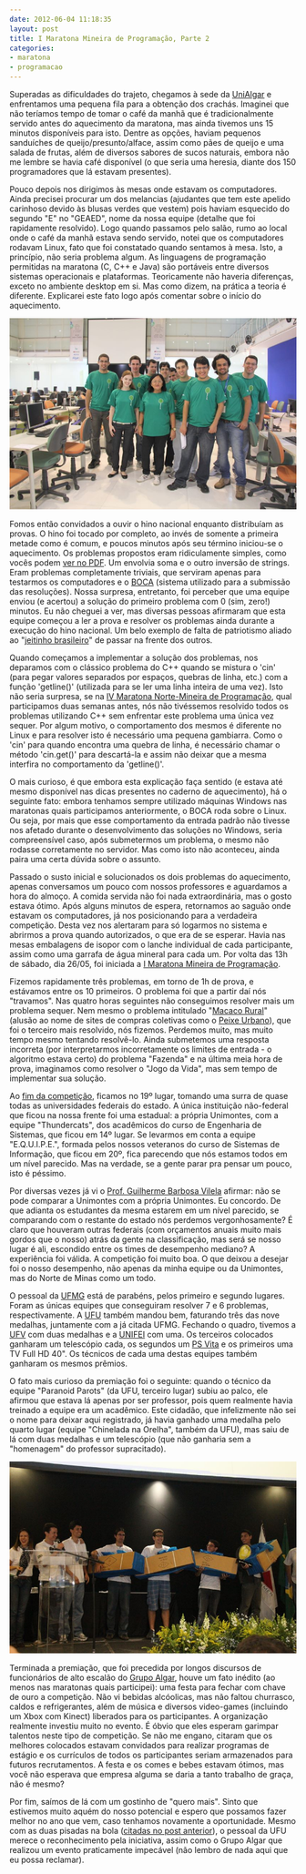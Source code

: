 ```yaml
---
date: 2012-06-04 11:18:35
layout: post
title: I Maratona Mineira de Programação, Parte 2
categories:
- maratona
- programacao
---
```


Superadas as dificuldades do trajeto, chegamos à sede da [UniAlgar](http://www.unialgar.com.br/) e enfrentamos uma pequena fila para a obtenção dos crachás. Imaginei que não teríamos tempo de tomar o café da manhã que é tradicionalmente servido antes do aquecimento da maratona, mas ainda tivemos uns 15 minutos disponíveis para isto. Dentre as opções, haviam pequenos sanduíches de queijo/presunto/alface, assim como pães de queijo e uma salada de frutas, além de diversos sabores de sucos naturais, embora não me lembre se havia café disponível (o que seria uma heresia, diante dos 150 programadores que lá estavam presentes).

Pouco depois nos dirigimos às mesas onde estavam os computadores. Ainda precisei procurar um dos melancias (ajudantes que tem este apelido carinhoso devido às blusas verdes que vestem) pois haviam esquecido do segundo "E" no "GEAED", nome da nossa equipe (detalhe que foi rapidamente resolvido). Logo quando passamos pelo salão, rumo ao local onde o café da manhã estava sendo servido, notei que os computadores rodavam Linux, fato que foi constatado quando sentamos à mesa. Isto, a princípio, não seria problema algum. As linguagens de programação permitidas na maratona (C, C++ e Java) são portáveis entre diversos sistemas operacionais e plataformas. Teoricamente não haveria diferenças, exceto no ambiente desktop em si. Mas como dizem, na prática a teoria é diferente. Explicarei este fato logo após comentar sobre o início do aquecimento.

![](/images/2012/i-maratona-mineira-melancias.jpg)

Fomos então convidados a ouvir o hino nacional enquanto distribuíam as provas. O hino foi tocado por completo, ao invés de somente a primeira metade como é comum, e poucos minutos após seu término iniciou-se o aquecimento. Os problemas propostos eram ridiculamente simples, como vocês podem [ver no PDF](/uploads/i-maratona-mineira-aquecimento.pdf). Um envolvia soma e o outro inversão de strings. Eram problemas completamente triviais, que serviram apenas para testarmos os computadores e o [BOCA](http://www.ime.usp.br/~cassio/boca/) (sistema utilizado para a submissão das resoluções). Nossa surpresa, entretanto, foi perceber que uma equipe enviou (e acertou) a solução do primeiro problema com 0 (sim, zero!) minutos. Eu não cheguei a ver, mas diversas pessoas afirmaram que esta equipe começou a ler a prova e resolver os problemas ainda durante a execução do hino nacional. Um belo exemplo de falta de patriotismo aliado ao "[jeitinho brasileiro](http://www.morroida.com.br/lei-de-gerson/)" de passar na frente dos outros.

Quando começamos a implementar a solução dos problemas, nos deparamos com o clássico problema do C++ quando se mistura o 'cin' (para pegar valores separados por espaços, quebras de linha, etc.) com a função 'getline()' (utilizada para se ler uma linha inteira de uma vez). Isto não seria surpresa, se na [IV Maratona Norte-Mineira de Programação](http://www.thalisantunes.com.br/2012/05/12/iv-maratona-de-programacao-do-norte-de-minas/), qual participamos duas semanas antes, nós não tivéssemos resolvido todos os problemas utilizando C++ sem enfrentar este problema uma única vez sequer. Por algum motivo, o comportamento dos mesmos é diferente no Linux e para resolver isto é necessário uma pequena gambiarra. Como o 'cin' para quando encontra uma quebra de linha, é necessário chamar o método 'cin.get()' para descartá-la e assim não deixar que a mesma interfira no comportamento da 'getline()'.

O mais curioso, é que embora esta explicação faça sentido (e estava até mesmo disponível nas dicas presentes no caderno de aquecimento), há o seguinte fato: embora tenhamos sempre utilizado máquinas Windows nas maratonas quais participamos anteriormente, o BOCA roda sobre o Linux. Ou seja, por mais que esse comportamento da entrada padrão não tivesse nos afetado durante o desenvolvimento das soluções no Windows, seria compreensível caso, após submetermos um problema, o mesmo não rodasse corretamente no servidor. Mas como isto não aconteceu, ainda paira uma certa dúvida sobre o assunto.

Passado o susto inicial e solucionados os dois problemas do aquecimento, apenas conversamos um pouco com nossos professores e aguardamos a hora do almoço. A comida servida não foi nada extraordinária, mas o gosto estava ótimo. Após alguns minutos de espera, retornamos ao saguão onde estavam os computadores, já nos posicionando para a verdadeira competição. Desta vez nos alertaram para só logarmos no sistema e abrirmos a prova quando autorizados, o que era de se esperar. Havia nas mesas embalagens de isopor com o lanche individual de cada participante, assim como uma garrafa de água mineral para cada um. Por volta das 13h de sábado, dia 26/05, foi iniciada a [I Maratona Mineira de Programação](http://maratona.algartelecom.com.br/anteriores/1mineira/Fotos/).

Fizemos rapidamente três problemas, em torno de 1h de prova, e estávamos entre os 10 primeiros. O problema foi que a partir daí nós "travamos". Nas quatro horas seguintes não conseguimos resolver mais um problema sequer. Nem mesmo o problema intitulado "[Macaco Rural](/uploads/i-maratona-mineira-prova.pdf)" (alusão ao nome de sites de compras coletivas como o [Peixe Urbano](http://www.peixeurbano.com.br/)), que foi o terceiro mais resolvido, nós fizemos. Perdemos muito, mas muito tempo mesmo tentando resolvê-lo. Ainda submetemos uma resposta incorreta (por interpretarmos incorretamente os limites de entrada - o algoritmo estava certo) do problema "Fazenda" e na última meia hora de prova, imaginamos como resolver o "Jogo da Vida", mas sem tempo de implementar sua solução.

Ao [fim da competição](http://maratona.algartelecom.com.br/anteriores/1mineira/score.php2.html), ficamos no 19º lugar, tomando uma surra de quase todas as universidades federais do estado. A única instituição não-federal que ficou na nossa frente foi uma estadual: a própria Unimontes, com a equipe "Thundercats", dos acadêmicos do curso de Engenharia de Sistemas, que ficou em 14º lugar. Se levarmos em conta a equipe "E.Q.U.I.P.E.", formada pelos nossos veteranos do curso de Sistemas de Informação, que ficou em 20º, fica parecendo que nós estamos todos em um nível parecido. Mas na verdade, se a gente parar pra pensar um pouco, isto é péssimo.

Por diversas vezes já vi o [Prof. Guilherme Barbosa Vilela](http://buscatextual.cnpq.br/buscatextual/visualizacv.do?id=K4750246J2) afirmar: não se pode comparar a Unimontes com a própria Unimontes. Eu concordo. De que adianta os estudantes da mesma estarem em um nível parecido, se comparando com o restante do estado nós perdemos vergonhosamente? É claro que houveram outras federais (com orçamentos anuais muito mais gordos que o nosso) atrás da gente na classificação, mas será se nosso lugar é ali, escondido entre os times de desempenho mediano? A experiência foi válida. A competição foi muito boa. O que deixou a desejar foi o nosso desempenho, não apenas da minha equipe ou da Unimontes, mas do Norte de Minas como um todo.

O pessoal da [UFMG](http://www.ufmg.br/) está de parabéns, pelos primeiro e segundo lugares. Foram as únicas equipes que conseguiram resolver 7 e 6 problemas, respectivamente. A [UFU](http://www.ufu.br/) também mandou bem, faturando três das nove medalhas, juntamente com a já citada UFMG. Fechando o quadro, tivemos a [UFV](http://www.ufv.br/) com duas medalhas e a [UNIFEI](http://www.unifei.edu.br/) com uma. Os terceiros colocados ganharam um telescópio cada, os segundos um [PS Vita](http://br.playstation.com/psvita/) e os primeiros uma TV Full HD 40". Os técnicos de cada uma destas equipes também ganharam os mesmos prêmios.

O fato mais curioso da premiação foi o seguinte: quando o técnico da equipe "Paranoid Parots" (da UFU, terceiro lugar) subiu ao palco, ele afirmou que estava lá apenas por ser professor, pois quem realmente havia treinado a equipe era um acadêmico. Este cidadão, que infelizmente não sei o nome para deixar aqui registrado, já havia ganhado uma medalha pelo quarto lugar (equipe "Chinelada na Orelha", também da UFU), mas saiu de lá com duas medalhas e um telescópio (que não ganharia sem a "homenagem" do professor supracitado).

![](/images/2012/i-maratona-mineira-ufu-paranoid-parots.jpg)

Terminada a premiação, que foi precedida por longos discursos de funcionários de alto escalão do [Grupo Algar](http://www.algar.com.br/), houve um fato inédito (ao menos nas maratonas quais participei): uma festa para fechar com chave de ouro a competição. Não vi bebidas alcóolicas, mas não faltou churrasco, caldos e refrigerantes, além de música e diversos video-games (incluindo um Xbox com Kinect) liberados para os participantes. A organização realmente investiu muito no evento. É óbvio que eles esperam garimpar talentos neste tipo de competição. Se não me engano, citaram que os melhores colocados estavam convidados para realizar programas de estágio e os currículos de todos os participantes seriam armazenados para futuros recrutamentos. A festa e os comes e bebes estavam ótimos, mas você não esperava que empresa alguma se daria a tanto trabalho de graça, não é mesmo?

Por fim, saímos de lá com um gostinho de "quero mais". Sinto que estivemos muito aquém do nosso potencial e espero que possamos fazer melhor no ano que vem, caso tenhamos novamente a oportunidade. Mesmo com as duas pisadas na bola ([citadas no post anterior](http://blog.myhro.info/2012/05/i-maratona-mineira-de-programacao-parte-1/)), o pessoal da UFU merece o reconhecimento pela iniciativa, assim como o Grupo Algar que realizou um evento praticamente impecável (não lembro de nada aqui que eu possa reclamar).
